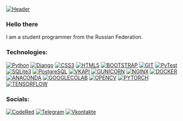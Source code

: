 [![Header](https://github.com/KolZek/Kol_zek/blob/main/assets/header.jpg)](https://www.youtube.com/@Kol_zek)

### Hello there <img src="https://github.com/blackcater/blackcater/raw/main/images/Hi.gif" height="16"/>
I am a student programmer from the Russian Federation.

### Technologies:
[![Python](https://img.shields.io/badge/-Python-090909?style=for-the-badge&logo=python&logoColor=47C5FB)](https://www.python.org/)
[![Django](https://img.shields.io/badge/-Django-090909?style=for-the-badge&logo=django&logoColor=127a00)](https://www.djangoproject.com/)
[![CSS3](https://img.shields.io/badge/-CSS3-090909?style=for-the-badge&logo=css3&logoColor=2965f1)](https://www.w3.org/TR/css-syntax-3/)
[![HTML5](https://img.shields.io/badge/-HTML5-090909?style=for-the-badge&logo=html5)](https://html.spec.whatwg.org/multipage/)
[![BOOTSTRAP](https://img.shields.io/badge/-BOOTSTRAP-090909?style=for-the-badge&logo=BOOTSTRAP)](https://getbootstrap.com/)
[![GIT](https://img.shields.io/badge/-GIT-090909?style=for-the-badge&logo=git)](https://git-scm.com/)
[![PyTest](https://img.shields.io/badge/-PyTest-090909?style=for-the-badge&logo=pytest)](https://docs.pytest.org/en/7.2.x/)
[![SQLite3](https://img.shields.io/badge/-SQLite3-090909?style=for-the-badge&logo=sqlite)](https://www.sqlite.org/)
[![PostgreSQL](https://img.shields.io/badge/-postgresql-090909?style=for-the-badge&logo=postgresql&logoColor=1E90FF)](https://www.postgresql.org/)
[![VKAPI](https://img.shields.io/badge/-VKAPI-090909?style=for-the-badge&logo=vk)](https://dev.vk.com/)
[![GUNICORN](https://img.shields.io/badge/-GUNICORN-090909?style=for-the-badge&logo=gunicorn)](https://gunicorn.org/)
[![NGINX](https://img.shields.io/badge/-NGINX-090909?style=for-the-badge&logo=nginx)](https://nginx.org/)
[![DOCKER](https://img.shields.io/badge/-DOCKER-090909?style=for-the-badge&logo=docker)](https://www.docker.com/)
[![ANACONDA](https://img.shields.io/badge/-anaconda-090909?style=for-the-badge&logo=anaconda)](https://www.anaconda.com/)
[![GOOGLECOLAB](https://img.shields.io/badge/-googlecolab-090909?style=for-the-badge&logo=googlecolab)](https://colab.google/)
[![OPENCV](https://img.shields.io/badge/-opencv-090909?style=for-the-badge&logo=opencv)](https://opencv.org/)
[![PYTORCH](https://img.shields.io/badge/-pytorch-090909?style=for-the-badge&logo=pytorch)](https://pytorch.org/)
[![TENSORFLOW](https://img.shields.io/badge/-tensorflow-090909?style=for-the-badge&logo=tensorflow)](https://www.tensorflow.org/)

### Socials:
[![CodeRed](https://github.com/KolZek/Kol_zek/blob/main/assets/crl.jpg)](https://t.me/codered_dev)
[![Telegram](https://img.shields.io/badge/-Telegram-090909?style=for-the-badge&logo=telegram&logoColor=27A0D9)](https://t.me/B776YC)
[![Vkontakte](https://img.shields.io/badge/-Vkontakte-090909?style=for-the-badge&logo=Vk&logoColor=4F7DB3)](https://vk.com/kol_zek)
